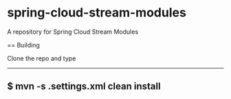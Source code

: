 # spring-cloud-stream-modules
A repository for Spring Cloud Stream Modules

== Building

Clone the repo and type

----
$ mvn -s .settings.xml clean install
----

